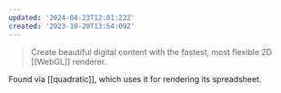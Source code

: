 ```yaml
---
updated: '2024-04-23T12:01:22Z'
created: '2023-10-20T13:54:09Z'
---
```

> Create beautiful digital content with the fastest, most flexible 2D [[WebGL]] renderer.

Found via [[quadratic]], which uses it for rendering its spreadsheet.
